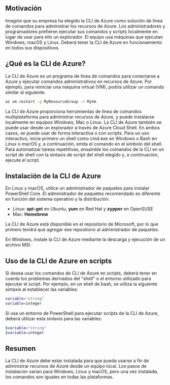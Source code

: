## <a name="motivation"></a>Motivación
Imagine que su empresa ha elegido la CLI de Azure como solución de línea de comandos para administrar los recursos de Azure. Los administradores y programadores prefieren ejecutar sus comandos y scripts localmente en lugar de usar para ello un explorador. El equipo usa máquinas que ejecutan Windows, macOS y Linux. Deberá tener la CLI de Azure en funcionamiento en todos sus dispositivos.

## <a name="what-is-the-azure-cli"></a>¿Qué es la CLI de Azure?
La CLI de Azure es un programa de línea de comandos para conectarse a Azure y ejecutar comandos administrativos en recursos de Azure. Por ejemplo, para reiniciar una máquina virtual (VM), podría utilizar un comando similar al siguiente:

 ```bash
 az vm restart -g MyResourceGroup -n MyVm
 ```

La CLI de Azure proporciona herramientas de línea de comandos multiplataforma para administrar recursos de Azure, y puede instalarse localmente en equipos Windows, Mac o Linux. La CLI de Azure también se puede usar desde un explorador a través de Azure Cloud Shell. En ambos casos, se puede usar de forma interactiva o con scripts. Para un uso interactivo, inicie primero un shell como cmd.exe en Windows o Bash en Linux o macOS y, a continuación, emita el comando en el símbolo del shell. Para automatizar tareas repetitivas, ensamble los comandos de la CLI en un script de shell con la sintaxis de script del shell elegido y, a continuación, ejecute el script.

## <a name="how-to-install-azure-cli"></a>Instalación de la CLI de Azure
En Linux y macOS, utilice un administrador de paquetes para instalar PowerShell Core. El administrador de paquetes recomendado es diferente en función del sistema operativo y la distribución:
- Linux: **apt-get** en Ubuntu, **yum** en Red Hat y **zypper** en OpenSUSE
- Mac: **Homebrew**

La CLI de Azure está disponible en el repositorio de Microsoft, por lo que primero tendrá que agregar ese repositorio al administrador de paquetes.

En Windows, instale la CLI de Azure mediante la descarga y ejecución de un archivo MSI.

## <a name="using-the-azure-cli-in-scripts"></a>Uso de la CLI de Azure en scripts
Si desea usar los comandos de CLI de Azure en scripts, deberá tener en cuenta los problemas derivados del "shell" o el entorno utilizado para ejecutar el script. Por ejemplo, en un shell de bash, se utiliza la siguiente sintaxis al establecer las variables:

 ```bash
 variable="string"
 variable=integer
 ```

Si usa un entorno de PowerShell para ejecutar scripts de la CLI de Azure, deberá utilizar esta sintaxis para las variables:

 ```powershell
 $variable="string"
 $variable=integer
 ```

## <a name="summary"></a>Resumen
La CLI de Azure debe estar instalada para que pueda usarse a fin de administrar recursos de Azure desde un equipo local. Los pasos de instalación varían para Windows, Linux y macOS, pero una vez instalada, los comandos son iguales en todas las plataformas. 
